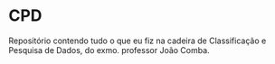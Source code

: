 # CPD

Repositório contendo tudo o que eu fiz na cadeira de Classificação e Pesquisa de Dados, do exmo. professor João Comba.
